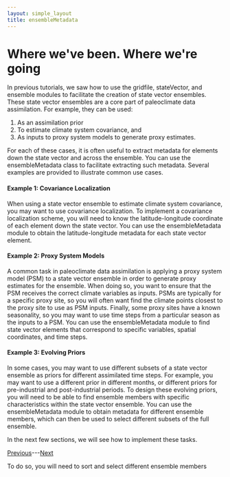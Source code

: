 ```yaml
---
layout: simple_layout
title: ensembleMetadata
---
```


# Where we've been. Where we're going

In previous tutorials, we saw how to use the gridfile, stateVector, and ensemble modules to facilitate the creation of state vector ensembles. These state vector ensembles are a core part of paleoclimate data assimilation. For example, they can be used:
1. As an assimilation prior
2. To estimate climate system covariance, and
3. As inputs to proxy system models to generate proxy estimates.

For each of these cases, it is often useful to extract metadata for elements down the state vector and across the ensemble. You can use the ensembleMetadata class to facilitate extracting such metadata. Several examples are provided to illustrate common use cases.

#### Example 1: Covariance Localization

When using a state vector ensemble to estimate climate system covariance, you may want to use covariance localization. To implement a covariance localization scheme, you will need to know the latitude-longitude coordinate of each element down the state vector. You can use the ensembleMetadata module to obtain the latitude-longitude metadata for each state vector element.

#### Example 2: Proxy System Models

A common task in paleoclimate data assimilation is applying a proxy system model (PSM) to a state vector ensemble in order to generate proxy estimates for the ensemble. When doing so, you want to ensure that the PSM receives the correct climate variables as inputs. PSMs are typically for a specific proxy site, so you will often want find the climate points closest to the proxy site to use as PSM inputs. Finally, some proxy sites have a known seasonality, so you may want to use time steps from a particular season as the inputs to a PSM. You can use the ensembleMetadata module to find state vector elements that correspond to specific variables, spatial coordinates, and time steps.

#### Example 3: Evolving Priors

In some cases, you may want to use different subsets of a state vector ensemble as priors for different assimilated time steps. For example, you may want to use a different prior in different months, or different priors for pre-industrial and post-industrial periods. To design these evolving priors, you will need to be able to find ensemble members with specific characteristics within the state vector ensemble. You can use the ensembleMetadata module to obtain metadata for different ensemble members, which can then be used to select different subsets of the full ensemble.

In the next few sections, we will see how to implement these tasks.

[Previous](welcome)---[Next](meta-object)



 To do so, you will need to sort and select different ensemble members
